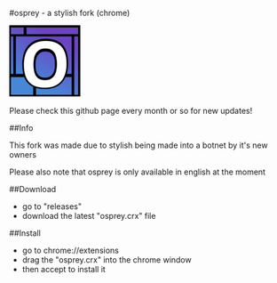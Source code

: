 #osprey - a stylish fork (chrome)

![osprey](https://raw.githubusercontent.com/JackCDK/osprey/master/128.png)

Please check this github page every month or so for new updates!

##Info

This fork was made due to stylish being made into a botnet by it's new owners

Please also note that osprey is only available in english at the moment

##Download

* go to "releases"
* download the latest "osprey.crx" file

##Install

* go to chrome://extensions
* drag the "osprey.crx" into the chrome window
* then accept to install it


